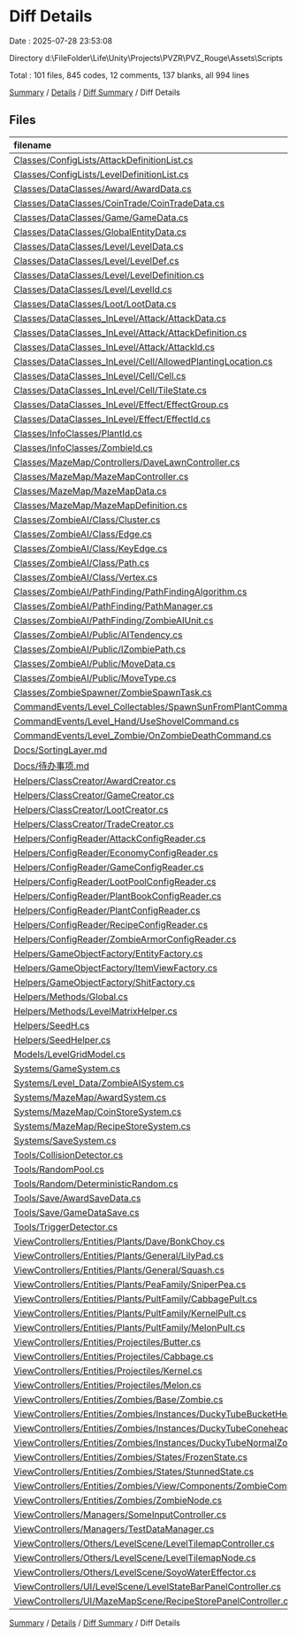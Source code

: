 # Diff Details

Date : 2025-07-28 23:53:08

Directory d:\\FileFolder\\Life\\Unity\\Projects\\PVZR\\PVZ_Rouge\\Assets\\Scripts

Total : 101 files,  845 codes, 12 comments, 137 blanks, all 994 lines

[Summary](results.md) / [Details](details.md) / [Diff Summary](diff.md) / Diff Details

## Files
| filename | language | code | comment | blank | total |
| :--- | :--- | ---: | ---: | ---: | ---: |
| [Classes/ConfigLists/AttackDefinitionList.cs](/Classes/ConfigLists/AttackDefinitionList.cs) | C# | -6 | 0 | 0 | -6 |
| [Classes/ConfigLists/LevelDefinitionList.cs](/Classes/ConfigLists/LevelDefinitionList.cs) | C# | -6 | 0 | -1 | -7 |
| [Classes/DataClasses/Award/AwardData.cs](/Classes/DataClasses/Award/AwardData.cs) | C# | 27 | 0 | 4 | 31 |
| [Classes/DataClasses/CoinTrade/CoinTradeData.cs](/Classes/DataClasses/CoinTrade/CoinTradeData.cs) | C# | 4 | 0 | 1 | 5 |
| [Classes/DataClasses/Game/GameData.cs](/Classes/DataClasses/Game/GameData.cs) | C# | 6 | 0 | 2 | 8 |
| [Classes/DataClasses/GlobalEntityData.cs](/Classes/DataClasses/GlobalEntityData.cs) | C# | 6 | 0 | 1 | 7 |
| [Classes/DataClasses/Level/LevelData.cs](/Classes/DataClasses/Level/LevelData.cs) | C# | -5 | 0 | -1 | -6 |
| [Classes/DataClasses/Level/LevelDef.cs](/Classes/DataClasses/Level/LevelDef.cs) | C# | 27 | 1 | 7 | 35 |
| [Classes/DataClasses/Level/LevelDefinition.cs](/Classes/DataClasses/Level/LevelDefinition.cs) | C# | -2 | 0 | 0 | -2 |
| [Classes/DataClasses/Level/LevelId.cs](/Classes/DataClasses/Level/LevelId.cs) | C# | 8 | 0 | 0 | 8 |
| [Classes/DataClasses/Loot/LootData.cs](/Classes/DataClasses/Loot/LootData.cs) | C# | 2 | 0 | 0 | 2 |
| [Classes/DataClasses\_InLevel/Attack/AttackData.cs](/Classes/DataClasses_InLevel/Attack/AttackData.cs) | C# | 1 | 0 | 0 | 1 |
| [Classes/DataClasses\_InLevel/Attack/AttackDefinition.cs](/Classes/DataClasses_InLevel/Attack/AttackDefinition.cs) | C# | 1 | 0 | 0 | 1 |
| [Classes/DataClasses\_InLevel/Attack/AttackId.cs](/Classes/DataClasses_InLevel/Attack/AttackId.cs) | C# | 2 | 0 | 0 | 2 |
| [Classes/DataClasses\_InLevel/Cell/AllowedPlantingLocation.cs](/Classes/DataClasses_InLevel/Cell/AllowedPlantingLocation.cs) | C# | 13 | 0 | 3 | 16 |
| [Classes/DataClasses\_InLevel/Cell/Cell.cs](/Classes/DataClasses_InLevel/Cell/Cell.cs) | C# | 4 | 0 | 0 | 4 |
| [Classes/DataClasses\_InLevel/Cell/TileState.cs](/Classes/DataClasses_InLevel/Cell/TileState.cs) | C# | 1 | 0 | 0 | 1 |
| [Classes/DataClasses\_InLevel/Effect/EffectGroup.cs](/Classes/DataClasses_InLevel/Effect/EffectGroup.cs) | C# | 8 | 0 | 2 | 10 |
| [Classes/DataClasses\_InLevel/Effect/EffectId.cs](/Classes/DataClasses_InLevel/Effect/EffectId.cs) | C# | 1 | 0 | 0 | 1 |
| [Classes/InfoClasses/PlantId.cs](/Classes/InfoClasses/PlantId.cs) | C# | 3 | 0 | 0 | 3 |
| [Classes/InfoClasses/ZombieId.cs](/Classes/InfoClasses/ZombieId.cs) | C# | 3 | 0 | 0 | 3 |
| [Classes/MazeMap/Controllers/DaveLawnController.cs](/Classes/MazeMap/Controllers/DaveLawnController.cs) | C# | -6 | 0 | -2 | -8 |
| [Classes/MazeMap/MazeMapController.cs](/Classes/MazeMap/MazeMapController.cs) | C# | 6 | 1 | 2 | 9 |
| [Classes/MazeMap/MazeMapData.cs](/Classes/MazeMap/MazeMapData.cs) | C# | 5 | 1 | 0 | 6 |
| [Classes/MazeMap/MazeMapDefinition.cs](/Classes/MazeMap/MazeMapDefinition.cs) | C# | 3 | 0 | 0 | 3 |
| [Classes/ZombieAI/Class/Cluster.cs](/Classes/ZombieAI/Class/Cluster.cs) | C# | 15 | 3 | 1 | 19 |
| [Classes/ZombieAI/Class/Edge.cs](/Classes/ZombieAI/Class/Edge.cs) | C# | -1 | 0 | -1 | -2 |
| [Classes/ZombieAI/Class/KeyEdge.cs](/Classes/ZombieAI/Class/KeyEdge.cs) | C# | 0 | 1 | 1 | 2 |
| [Classes/ZombieAI/Class/Path.cs](/Classes/ZombieAI/Class/Path.cs) | C# | -4 | -6 | -3 | -13 |
| [Classes/ZombieAI/Class/Vertex.cs](/Classes/ZombieAI/Class/Vertex.cs) | C# | 21 | 0 | 3 | 24 |
| [Classes/ZombieAI/PathFinding/PathFindingAlgorithm.cs](/Classes/ZombieAI/PathFinding/PathFindingAlgorithm.cs) | C# | 5 | 2 | 2 | 9 |
| [Classes/ZombieAI/PathFinding/PathManager.cs](/Classes/ZombieAI/PathFinding/PathManager.cs) | C# | -1 | 3 | 2 | 4 |
| [Classes/ZombieAI/PathFinding/ZombieAIUnit.cs](/Classes/ZombieAI/PathFinding/ZombieAIUnit.cs) | C# | 12 | -10 | -3 | -1 |
| [Classes/ZombieAI/Public/AITendency.cs](/Classes/ZombieAI/Public/AITendency.cs) | C# | 11 | -1 | -3 | 7 |
| [Classes/ZombieAI/Public/IZombiePath.cs](/Classes/ZombieAI/Public/IZombiePath.cs) | C# | 1 | -1 | 3 | 3 |
| [Classes/ZombieAI/Public/MoveData.cs](/Classes/ZombieAI/Public/MoveData.cs) | C# | 7 | -1 | 3 | 9 |
| [Classes/ZombieAI/Public/MoveType.cs](/Classes/ZombieAI/Public/MoveType.cs) | C# | 2 | 0 | 0 | 2 |
| [Classes/ZombieSpawner/ZombieSpawnTask.cs](/Classes/ZombieSpawner/ZombieSpawnTask.cs) | C# | 1 | 0 | 0 | 1 |
| [CommandEvents/Level\_Collectables/SpawnSunFromPlantCommand.cs](/CommandEvents/Level_Collectables/SpawnSunFromPlantCommand.cs) | C# | -1 | 0 | 0 | -1 |
| [CommandEvents/Level\_Hand/UseShovelCommand.cs](/CommandEvents/Level_Hand/UseShovelCommand.cs) | C# | 1 | 0 | 0 | 1 |
| [CommandEvents/Level\_Zombie/OnZombieDeathCommand.cs](/CommandEvents/Level_Zombie/OnZombieDeathCommand.cs) | C# | -1 | 1 | 0 | 0 |
| [Docs/SortingLayer.md](/Docs/SortingLayer.md) | Markdown | 2 | 0 | 0 | 2 |
| [Docs/待办事项.md](/Docs/%E5%BE%85%E5%8A%9E%E4%BA%8B%E9%A1%B9.md) | Markdown | 9 | 0 | 1 | 10 |
| [Helpers/ClassCreator/AwardCreator.cs](/Helpers/ClassCreator/AwardCreator.cs) | C# | 35 | 2 | 4 | 41 |
| [Helpers/ClassCreator/GameCreator.cs](/Helpers/ClassCreator/GameCreator.cs) | C# | 2 | 0 | 0 | 2 |
| [Helpers/ClassCreator/LootCreator.cs](/Helpers/ClassCreator/LootCreator.cs) | C# | 2 | 0 | 2 | 4 |
| [Helpers/ClassCreator/TradeCreator.cs](/Helpers/ClassCreator/TradeCreator.cs) | C# | 2 | 0 | 0 | 2 |
| [Helpers/ConfigReader/AttackConfigReader.cs](/Helpers/ConfigReader/AttackConfigReader.cs) | C# | -1 | 0 | -1 | -2 |
| [Helpers/ConfigReader/EconomyConfigReader.cs](/Helpers/ConfigReader/EconomyConfigReader.cs) | C# | -1 | 0 | 0 | -1 |
| [Helpers/ConfigReader/GameConfigReader.cs](/Helpers/ConfigReader/GameConfigReader.cs) | C# | -1 | 0 | 0 | -1 |
| [Helpers/ConfigReader/LootPoolConfigReader.cs](/Helpers/ConfigReader/LootPoolConfigReader.cs) | C# | -1 | 0 | 0 | -1 |
| [Helpers/ConfigReader/PlantBookConfigReader.cs](/Helpers/ConfigReader/PlantBookConfigReader.cs) | C# | -1 | 0 | 0 | -1 |
| [Helpers/ConfigReader/PlantConfigReader.cs](/Helpers/ConfigReader/PlantConfigReader.cs) | C# | 0 | 0 | -1 | -1 |
| [Helpers/ConfigReader/RecipeConfigReader.cs](/Helpers/ConfigReader/RecipeConfigReader.cs) | C# | -1 | 0 | 0 | -1 |
| [Helpers/ConfigReader/ZombieArmorConfigReader.cs](/Helpers/ConfigReader/ZombieArmorConfigReader.cs) | C# | -1 | 0 | -1 | -2 |
| [Helpers/GameObjectFactory/EntityFactory.cs](/Helpers/GameObjectFactory/EntityFactory.cs) | C# | 18 | -1 | 2 | 19 |
| [Helpers/GameObjectFactory/ItemViewFactory.cs](/Helpers/GameObjectFactory/ItemViewFactory.cs) | C# | -1 | 0 | -2 | -3 |
| [Helpers/GameObjectFactory/ShitFactory.cs](/Helpers/GameObjectFactory/ShitFactory.cs) | C# | -1 | 0 | 0 | -1 |
| [Helpers/Methods/Global.cs](/Helpers/Methods/Global.cs) | C# | 1 | 0 | 0 | 1 |
| [Helpers/Methods/LevelMatrixHelper.cs](/Helpers/Methods/LevelMatrixHelper.cs) | C# | 5 | -1 | 1 | 5 |
| [Helpers/SeedH.cs](/Helpers/SeedH.cs) | C# | -24 | -6 | -6 | -36 |
| [Helpers/SeedHelper.cs](/Helpers/SeedHelper.cs) | C# | 24 | 6 | 6 | 36 |
| [Models/LevelGridModel.cs](/Models/LevelGridModel.cs) | C# | 8 | 0 | 1 | 9 |
| [Systems/GameSystem.cs](/Systems/GameSystem.cs) | C# | 8 | 0 | 0 | 8 |
| [Systems/Level\_Data/ZombieAISystem.cs](/Systems/Level_Data/ZombieAISystem.cs) | C# | 6 | 0 | 2 | 8 |
| [Systems/MazeMap/AwardSystem.cs](/Systems/MazeMap/AwardSystem.cs) | C# | 1 | -1 | -2 | -2 |
| [Systems/MazeMap/CoinStoreSystem.cs](/Systems/MazeMap/CoinStoreSystem.cs) | C# | 0 | 1 | 0 | 1 |
| [Systems/MazeMap/RecipeStoreSystem.cs](/Systems/MazeMap/RecipeStoreSystem.cs) | C# | 21 | 0 | 4 | 25 |
| [Systems/SaveSystem.cs](/Systems/SaveSystem.cs) | C# | -1 | 0 | -1 | -2 |
| [Tools/CollisionDetector.cs](/Tools/CollisionDetector.cs) | C# | -43 | -4 | -12 | -59 |
| [Tools/RandomPool.cs](/Tools/RandomPool.cs) | C# | 19 | 5 | 4 | 28 |
| [Tools/Random/DeterministicRandom.cs](/Tools/Random/DeterministicRandom.cs) | C# | 6 | 6 | 2 | 14 |
| [Tools/Save/AwardSaveData.cs](/Tools/Save/AwardSaveData.cs) | C# | 3 | 0 | 0 | 3 |
| [Tools/Save/GameDataSave.cs](/Tools/Save/GameDataSave.cs) | C# | 2 | 0 | 0 | 2 |
| [Tools/TriggerDetector.cs](/Tools/TriggerDetector.cs) | C# | 48 | 2 | 14 | 64 |
| [ViewControllers/Entities/Plants/Dave/BonkChoy.cs](/ViewControllers/Entities/Plants/Dave/BonkChoy.cs) | C# | 1 | 0 | 1 | 2 |
| [ViewControllers/Entities/Plants/General/LilyPad.cs](/ViewControllers/Entities/Plants/General/LilyPad.cs) | C# | 36 | 0 | 3 | 39 |
| [ViewControllers/Entities/Plants/General/Squash.cs](/ViewControllers/Entities/Plants/General/Squash.cs) | C# | 1 | 0 | 1 | 2 |
| [ViewControllers/Entities/Plants/PeaFamily/SniperPea.cs](/ViewControllers/Entities/Plants/PeaFamily/SniperPea.cs) | C# | 1 | 0 | 0 | 1 |
| [ViewControllers/Entities/Plants/PultFamily/CabbagePult.cs](/ViewControllers/Entities/Plants/PultFamily/CabbagePult.cs) | C# | 7 | 0 | 2 | 9 |
| [ViewControllers/Entities/Plants/PultFamily/KernelPult.cs](/ViewControllers/Entities/Plants/PultFamily/KernelPult.cs) | C# | 76 | 0 | 14 | 90 |
| [ViewControllers/Entities/Plants/PultFamily/MelonPult.cs](/ViewControllers/Entities/Plants/PultFamily/MelonPult.cs) | C# | 48 | 0 | 10 | 58 |
| [ViewControllers/Entities/Projectiles/Butter.cs](/ViewControllers/Entities/Projectiles/Butter.cs) | C# | 31 | 0 | 6 | 37 |
| [ViewControllers/Entities/Projectiles/Cabbage.cs](/ViewControllers/Entities/Projectiles/Cabbage.cs) | C# | 1 | 0 | 0 | 1 |
| [ViewControllers/Entities/Projectiles/Kernel.cs](/ViewControllers/Entities/Projectiles/Kernel.cs) | C# | 32 | 0 | 6 | 38 |
| [ViewControllers/Entities/Projectiles/Melon.cs](/ViewControllers/Entities/Projectiles/Melon.cs) | C# | 41 | 0 | 7 | 48 |
| [ViewControllers/Entities/Zombies/Base/Zombie.cs](/ViewControllers/Entities/Zombies/Base/Zombie.cs) | C# | 98 | 4 | 11 | 113 |
| [ViewControllers/Entities/Zombies/Instances/DuckyTubeBucketHeadZombie.cs](/ViewControllers/Entities/Zombies/Instances/DuckyTubeBucketHeadZombie.cs) | C# | 35 | 0 | 8 | 43 |
| [ViewControllers/Entities/Zombies/Instances/DuckyTubeConeheadZombie.cs](/ViewControllers/Entities/Zombies/Instances/DuckyTubeConeheadZombie.cs) | C# | 36 | 0 | 8 | 44 |
| [ViewControllers/Entities/Zombies/Instances/DuckyTubeNormalZombie.cs](/ViewControllers/Entities/Zombies/Instances/DuckyTubeNormalZombie.cs) | C# | 24 | 0 | 4 | 28 |
| [ViewControllers/Entities/Zombies/States/FrozenState.cs](/ViewControllers/Entities/Zombies/States/FrozenState.cs) | C# | -27 | 0 | -4 | -31 |
| [ViewControllers/Entities/Zombies/States/StunnedState.cs](/ViewControllers/Entities/Zombies/States/StunnedState.cs) | C# | 27 | 0 | 4 | 31 |
| [ViewControllers/Entities/Zombies/View/Components/ZombieComponentView.cs](/ViewControllers/Entities/Zombies/View/Components/ZombieComponentView.cs) | C# | 0 | 0 | 1 | 1 |
| [ViewControllers/Entities/Zombies/ZombieNode.cs](/ViewControllers/Entities/Zombies/ZombieNode.cs) | C# | 1 | 0 | 0 | 1 |
| [ViewControllers/Managers/SomeInputController.cs](/ViewControllers/Managers/SomeInputController.cs) | C# | 1 | 0 | 0 | 1 |
| [ViewControllers/Managers/TestDataManager.cs](/ViewControllers/Managers/TestDataManager.cs) | C# | 1 | 0 | 0 | 1 |
| [ViewControllers/Others/LevelScene/LevelTilemapController.cs](/ViewControllers/Others/LevelScene/LevelTilemapController.cs) | C# | -20 | 0 | -3 | -23 |
| [ViewControllers/Others/LevelScene/LevelTilemapNode.cs](/ViewControllers/Others/LevelScene/LevelTilemapNode.cs) | C# | 24 | 0 | 7 | 31 |
| [ViewControllers/Others/LevelScene/SoyoWaterEffector.cs](/ViewControllers/Others/LevelScene/SoyoWaterEffector.cs) | C# | 51 | 5 | 11 | 67 |
| [ViewControllers/UI/LevelScene/LevelStateBarPanelController.cs](/ViewControllers/UI/LevelScene/LevelStateBarPanelController.cs) | C# | 0 | 0 | -1 | -1 |
| [ViewControllers/UI/MazeMapScene/RecipeStorePanelController.cs](/ViewControllers/UI/MazeMapScene/RecipeStorePanelController.cs) | C# | 0 | 0 | 1 | 1 |

[Summary](results.md) / [Details](details.md) / [Diff Summary](diff.md) / Diff Details